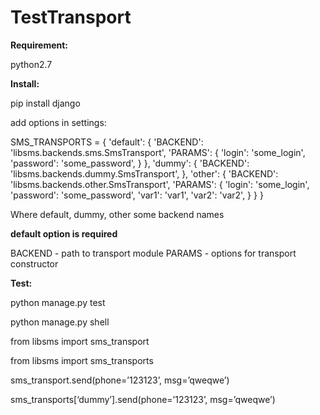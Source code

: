 # TestTransport

**Requirement:**

python2.7

**Install:**

pip install django

add options in settings:

SMS_TRANSPORTS = {
    'default': {
        'BACKEND': 'libsms.backends.sms.SmsTransport',
        'PARAMS': {
            'login': 'some_login',
            'password': 'some_password',
        }
    },
    'dummy': {
        'BACKEND': 'libsms.backends.dummy.SmsTransport',
    },
    'other': {
        'BACKEND': 'libsms.backends.other.SmsTransport',
        'PARAMS': {
            'login': 'some_login',
            'password': 'some_password',
            'var1': 'var1',
            'var2': 'var2',
        }
    }
}

Where default, dummy, other some backend names

**default option is required**

BACKEND - path to transport module
PARAMS - options for transport constructor

**Test:**

python manage.py test

python manage.py shell


from libsms import sms_transport

from libsms import sms_transports

sms_transport.send(phone=’123123’, msg=’qweqwe’)

sms_transports[‘dummy’].send(phone=’123123’, msg=’qweqwe’)
